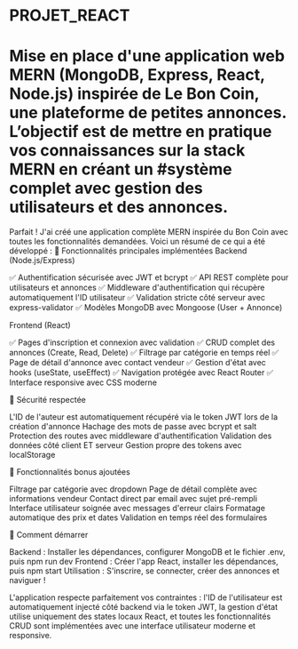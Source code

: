 # PROJET_REACT
# Mise en place d'une application web MERN (MongoDB, Express, React, Node.js) inspirée de Le Bon Coin, une plateforme de petites annonces. L’objectif est de mettre en pratique vos connaissances sur la stack MERN en créant un #système complet avec gestion des utilisateurs et des annonces.
Parfait ! J'ai créé une application complète MERN inspirée du Bon Coin avec toutes les fonctionnalités demandées. Voici un résumé de ce qui a été développé :
🎯 Fonctionnalités principales implémentées
Backend (Node.js/Express)

✅ Authentification sécurisée avec JWT et bcrypt
✅ API REST complète pour utilisateurs et annonces
✅ Middleware d'authentification qui récupère automatiquement l'ID utilisateur
✅ Validation stricte côté serveur avec express-validator
✅ Modèles MongoDB avec Mongoose (User + Annonce)

Frontend (React)

✅ Pages d'inscription et connexion avec validation
✅ CRUD complet des annonces (Create, Read, Delete)
✅ Filtrage par catégorie en temps réel
✅ Page de détail d'annonce avec contact vendeur
✅ Gestion d'état avec hooks (useState, useEffect)
✅ Navigation protégée avec React Router
✅ Interface responsive avec CSS moderne

🔐 Sécurité respectée

L'ID de l'auteur est automatiquement récupéré via le token JWT lors de la création d'annonce
Hachage des mots de passe avec bcrypt et salt
Protection des routes avec middleware d'authentification
Validation des données côté client ET serveur
Gestion propre des tokens avec localStorage

🎨 Fonctionnalités bonus ajoutées

Filtrage par catégorie avec dropdown
Page de détail complète avec informations vendeur
Contact direct par email avec sujet pré-rempli
Interface utilisateur soignée avec messages d'erreur clairs
Formatage automatique des prix et dates
Validation en temps réel des formulaires

🚀 Comment démarrer

Backend : Installer les dépendances, configurer MongoDB et le fichier .env, puis npm run dev
Frontend : Créer l'app React, installer les dépendances, puis npm start
Utilisation : S'inscrire, se connecter, créer des annonces et naviguer !

L'application respecte parfaitement vos contraintes : l'ID de l'utilisateur est automatiquement injecté côté backend via le token JWT, la gestion d'état utilise uniquement des states locaux React, et toutes les fonctionnalités CRUD sont implémentées avec une interface utilisateur moderne et responsive.
